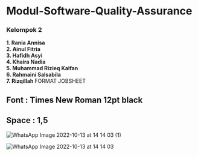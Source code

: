# Modul-Software-Quality-Assurance
<h3>Kelompok 2</h3>
<strong>
1. Rania Annisa<br>
2. Ainul Fitria<br>
3. Hafidh Asyi<br>
4. Khaira Nadia<br>
5. Muhammad Rizieq Kaifan<br>
6. Rahmaini Salsabila<br>
7. Rizqillah
</strong

  
  <h1>FORMAT JOBSHEET</h1>
  <h2>Font : Times New Roman 12pt black</h2>
  <h2>Space : 1,5</h2>

  
  
![WhatsApp Image 2022-10-13 at 14 14 03 (1)](https://user-images.githubusercontent.com/71523218/195527695-995cccbf-229a-4013-8bc7-76377936b8cb.jpeg)
  

![WhatsApp Image 2022-10-13 at 14 14 03](https://user-images.githubusercontent.com/71523218/195527721-a7f2bdee-0f55-44e4-b350-1d0e50e2e680.jpeg)
